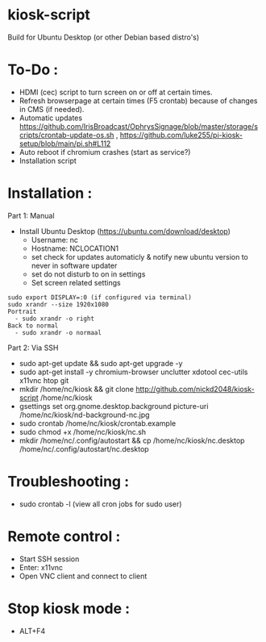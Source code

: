# kiosk-script
Build for Ubuntu Desktop (or other Debian based distro's)

# To-Do :
- HDMI (cec) script to turn screen on or off at certain times.
- Refresh browserpage at certain times (F5 crontab) because of changes in CMS (if needed).
- Automatic updates https://github.com/IrisBroadcast/OphrysSignage/blob/master/storage/scripts/crontab-update-os.sh , https://github.com/luke255/pi-kiosk-setup/blob/main/pi.sh#L112
- Auto reboot if chromium crashes (start as service?)
- Installation script

# Installation :
Part 1: Manual
- Install Ubuntu Desktop (https://ubuntu.com/download/desktop)
  - Username: nc
  - Hostname: NCLOCATION1
  - set check for updates automaticly & notify new ubuntu version to never in software updater
  - set do not disturb to on in settings
  - Set screen related settings
```
sudo export DISPLAY=:0 (if configured via terminal)
sudo xrandr --size 1920x1080
Portrait
  - sudo xrandr -o right
Back to normal
  - sudo xrandr -o normaal
```
Part 2: Via SSH
- sudo apt-get update && sudo apt-get upgrade -y
- sudo apt-get install -y chromium-browser unclutter xdotool cec-utils x11vnc htop git 
- mkdir /home/nc/kiosk && git clone http://github.com/nickd2048/kiosk-script /home/nc/kiosk
- gsettings set org.gnome.desktop.background picture-uri /home/nc/kiosk/nd-background-nc.jpg
- sudo crontab /home/nc/kiosk/crontab.example
- sudo chmod +x /home/nc/kiosk/nc.sh
- mkdir /home/nc/.config/autostart && cp /home/nc/kiosk/nc.desktop /home/nc/.config/autostart/nc.desktop

# Troubleshooting :
- sudo crontab -l (view all cron jobs for sudo user)

# Remote control :
- Start SSH session
- Enter: x11vnc
- Open VNC client and connect to client

# Stop kiosk mode :
- ALT+F4
